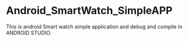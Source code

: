 # Android_SmartWatch_SimpleAPP
This is android Smart watch simple application and debug and compile in ANDROID STUDIO.
